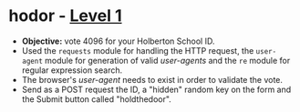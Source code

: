 # hodor - [Level 1](http://158.69.76.135/level1.php)

- **Objective:** vote 4096 for your Holberton School ID.
- Used the `requests` module for handling the HTTP request, the `user-agent` module for generation of valid *user-agents* and the `re` module for regular expression search.
- The browser's *user-agent* needs to exist in order to validate the vote.
- Send as a POST request the ID, a "hidden" random key on the form and the Submit button called "holdthedoor".
